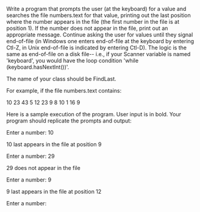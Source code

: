 Write a program that prompts the user (at the keyboard) for a value and searches the file numbers.text for that value, printing out the last position where the number appears in the file (the first number in the file is at position 1). If the number does not appear in the file, print out an appropriate message. Continue asking the user for values until they signal end-of-file  (in Windows one enters end-of-file at the keyboard by entering Ctl-Z, in Unix end-of-file is indicated by entering Ctl-D). The logic is the same as end-of-file on a disk file-- i.e., if your Scanner variable is named 'keyboard', you would have the loop condition 'while (keyboard.hasNextInt())'.

The name of your class should be FindLast.

For example, if the file numbers.text contains:

10
23
43
5
12
23
9
8
10
1
16
9

Here is a sample execution of the program.
User input is in bold. Your program should replicate the prompts and output:

Enter a number: 10

10 last appears in the file at position 9

Enter a number: 29

29 does not appear in the file

Enter a number: 9

9 last appears in the file at position 12

Enter a number:
